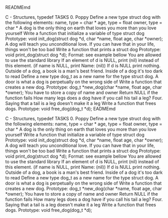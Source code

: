READMEmd


C - Structures, typedef TASKS 0. Poppy Define a new type struct dog with the following elements:
	name, type = char *
	age, type = float
	owner, type = char *
	A dog is the only thing on earth that loves you more than you love yourself Write a function that initialize a variable of type struct dog
	Prototype: void init_dog(struct dog *d, char *name, float age, char *owner);
	A dog will teach you unconditional love. If you can have that in your life, things won't be too bad Write a function that prints a struct dog
	Prototype: void print_dog(struct dog *d);
Format: see example bellow
You are allowed to use the standard library
If an element of d is NULL, print (nil) instead of this element. (if name is NULL, print Name: (nil))
	If d is NULL print nothing.
	Outside of a dog, a book is a man's best friend. Inside of a dog it's too dark to read Define a new type dog_t as a new name for the type struct dog.
	A door is what a dog is perpetually on the wrong side of Write a function that creates a new dog.
	Prototype: dog_t *new_dog(char *name, float age, char *owner);
	You have to store a copy of name and owner
	Return NULL if the function fails
	How many legs does a dog have if you call his tail a leg? Four. Saying that a tail is a leg doesn't make it a leg Write a function that frees dogs.
	Prototype: void free_dog(dog_t *d);
EADMEmd


C - Structures, typedef TASKS 0. Poppy Define a new type struct dog with the following elements:
	name, type = char *
	age, type = float
	owner, type = char *
	A dog is the only thing on earth that loves you more than you love yourself Write a function that initialize a variable of type struct dog
	Prototype: void init_dog(struct dog *d, char *name, float age, char *owner);
	A dog will teach you unconditional love. If you can have that in your life, things won't be too bad Write a function that prints a struct dog
	Prototype: void print_dog(struct dog *d);
Format: see example bellow
You are allowed to use the standard library
If an element of d is NULL, print (nil) instead of this element. (if name is NULL, print Name: (nil))
	If d is NULL print nothing.
	Outside of a dog, a book is a man's best friend. Inside of a dog it's too dark to read Define a new type dog_t as a new name for the type struct dog.
	A door is what a dog is perpetually on the wrong side of Write a function that creates a new dog.
	Prototype: dog_t *new_dog(char *name, float age, char *owner);
	You have to store a copy of name and owner
	Return NULL if the function fails
	How many legs does a dog have if you call his tail a leg? Four. Saying that a tail is a leg doesn't make it a leg Write a function that frees dogs.
	Prototype: void free_dog(dog_t *d);
	
